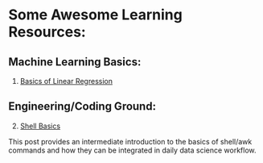 # Some Awesome Learning Resources:

## Machine Learning Basics:

1. [Basics of Linear Regression](http://nbviewer.jupyter.org/github/kavetinaveen/Learning.github.io/blob/master/Basics%20of%20Linear%20Regression.ipynb)

## Engineering/Coding Ground:

2. [Shell Basics](http://htmlpreview.github.io/?https://github.com/kavetinaveen/Learning.github.io/blob/master/Shell%20Functions.html)

This post provides an intermediate introduction to the basics of shell/awk commands and how they can be integrated in daily data science workflow.
